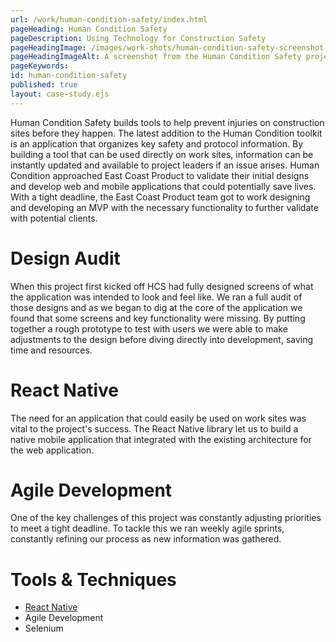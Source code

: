 ```yaml
---
url: /work/human-condition-safety/index.html
pageHeading: Human Condition Safety
pageDescription: Using Technology for Construction Safety
pageHeadingImage: /images/work-shots/human-condition-safety-screenshot.png
pageHeadingImageAlt: A screenshot from the Human Condition Safety project.
pageKeywords:
id: human-condition-safety
published: true
layout: case-study.ejs
---
```


<p class="paragraph--major">Human Condition Safety builds tools to help prevent injuries on construction sites before they happen. The latest addition to the Human Condition toolkit is an application that organizes key safety and protocol information. By building a tool that can be used directly on work sites, information can be instantly updated and available to project leaders if an issue arises. Human Condition approached East Coast Product to validate their initial designs and develop  web and mobile applications that could potentially save lives. With a tight deadline, the East Coast Product team got to work designing and developing an MVP with the necessary functionality to further validate with potential clients.</p>

<h1 class="text-heading-one">Design Audit</h1>

<p>When this project first kicked off HCS had fully designed screens of what the application was intended to look and feel like. We ran a full audit of those designs and as we began to dig at the core of the application we found that some screens and key functionality were missing. By putting together a rough prototype to test with users we were able to make adjustments to the design before diving directly into development, saving time and resources.</p>

<h1 class="text-heading-one">React Native</h1>

<p>The need for an application that could easily be used on work sites was vital to the project's success. The React Native library let us to build a native mobile application that integrated with the existing architecture for the web application.</p>

<h1 class="text-heading-one">Agile Development</h1>

<p>One of the key challenges of this project was constantly adjusting priorities to meet a tight deadline. To tackle this we ran weekly agile sprints, constantly refining our process as new information was gathered.</p>

<h1 class="text-heading-one">Tools &amp; Techniques</h1>

<ul>
  <li><a href="/technologies/react-native">React Native</a></li>
  <li>Agile Development</li>
  <li>Selenium</li>
</ul>